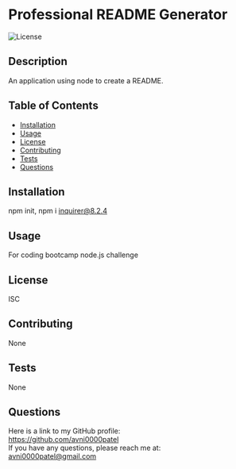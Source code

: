
  # Professional README Generator

  ![License](https://img.shields.io/badge/License-ISC-success)

  ## Description
  An application using node to create a README.

  ## Table of Contents
  * [Installation](#installation)
  * [Usage](#usage)
  * [License](#license)
  * [Contributing](#contributing)
  * [Tests](#tests)
  * [Questions](#questions)

  ## Installation
  npm init, npm i inquirer@8.2.4

  ## Usage
  For coding bootcamp node.js challenge

  ## License
  ISC

  ## Contributing
  None

  ## Tests
  None

  ## Questions
  Here is a link to my GitHub profile: <br/>
  https://github.com/avni0000patel <br/>
  If you have any questions, please reach me at: <br/>
  avni0000patel@gmail.com
